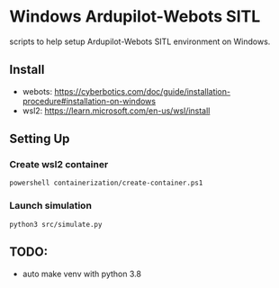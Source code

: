 # Windows Ardupilot-Webots SITL
scripts to help setup Ardupilot-Webots SITL environment on Windows.
## Install
- webots: https://cyberbotics.com/doc/guide/installation-procedure#installation-on-windows
- wsl2: https://learn.microsoft.com/en-us/wsl/install
## Setting Up
### Create wsl2 container

```
powershell containerization/create-container.ps1
```
### Launch simulation
```
python3 src/simulate.py
```

## TODO:
- auto make venv with python 3.8